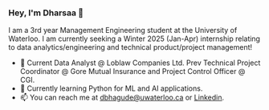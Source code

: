 ### Hey, I'm Dharsaa 👋

I am a 3rd year Management Engineering student at the University of Waterloo. I am currently seeking a Winter 2025 (Jan-Apr) internship relating to data analytics/engineering and technical product/project management!

- 💼 Current Data Analyst @ Loblaw Companies Ltd. Prev Technical Project Coordinator @ Gore Mutual Insurance and Project Control Officer @ CGI.
- 🌱 Currently learning Python for ML and AI applications.
- 📫 You can reach me at dbhagude@uwaterloo.ca or <u>[Linkedin](https://www.linkedin.com/in/dharsaa-bhagudeva/)</u>.
